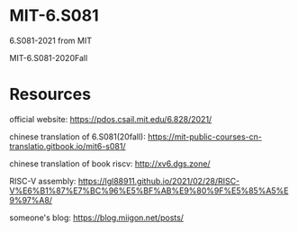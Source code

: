 # MIT-6.S081
6.S081-2021 from MIT

MIT-6.S081-2020Fall

# Resources

official website: https://pdos.csail.mit.edu/6.828/2021/

chinese translation of 6.S081(20fall): https://mit-public-courses-cn-translatio.gitbook.io/mit6-s081/

chinese translation of book riscv: http://xv6.dgs.zone/

RISC-V assembly: https://lgl88911.github.io/2021/02/28/RISC-V%E6%B1%87%E7%BC%96%E5%BF%AB%E9%80%9F%E5%85%A5%E9%97%A8/

someone's blog: https://blog.miigon.net/posts/

